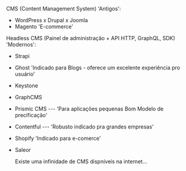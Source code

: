 CMS (Content Management System) 'Antigos':

- WordPress
x Drupal
x Joomla
- Magento 'E-commerce'



Headless CMS (Painel de administração + API HTTP, GraphQL, SDK) 'Modernos': 

- Strapi 
- Ghost 'Indicado para Blogs - oferece um excelente experiência pro usuário'
- Keystone

- GraphCMS
- Prismic CMS --- 'Para aplicações pequenas Bom Modelo de precificação'
- Contentful --- 'Robusto indicado pra grandes empresas'

- Shopify 'Indicado para e-comerce'
- Saleor
  

  Existe uma infinidade de CMS dispníveis na internet...